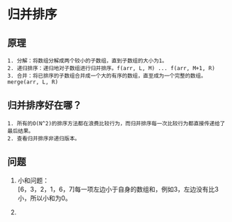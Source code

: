 # 归并排序  
## 原理  
    1. 分解：将数组分解成两个较小的子数组，直到子数组的大小为1。
    2. 递归排序：递归地对子数组进行归并排序。f(arr, L, M) ... f(arr, M+1, R)
    3. 合并：将已排序的子数组合并成一个大的有序的数组，直至成为一个完整的数组。merge(arr, L, R)  

## 归并排序好在哪？  
    1. 所有的O(N^2)的排序方法都在浪费比较行为，而归并排序每一次比较行为都直接传递给了最后结果。
    2. 查看归并排序非递归版本。  

## 问题  
1. 小和问题：  
    [6，3，2，1，6，7]每一项左边小于自身的数组和，例如3，左边没有比3小，所以小和为0。  
    
2. 

